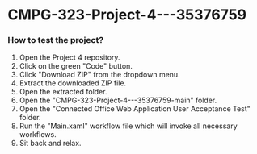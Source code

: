 # CMPG-323-Project-4---35376759

### How to test the project?
1. Open the Project 4 repository.
2. Click on the green "Code" button.
3. Click "Download ZIP" from the dropdown menu.
4. Extract the downloaded ZIP file.
5. Open the extracted folder.
6. Open the "CMPG-323-Project-4---35376759-main" folder.
7. Open the "Connected Office Web Application User Acceptance Test" folder.
8. Run the "Main.xaml" workflow file which will invoke all necessary workflows.
9. Sit back and relax.

